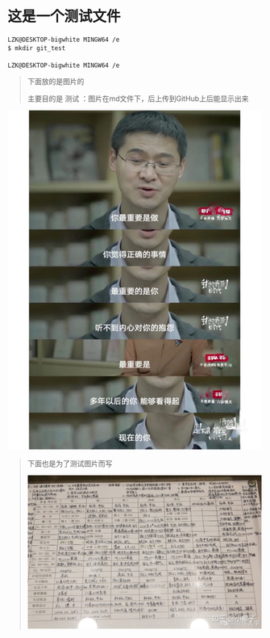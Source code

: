 # 这是一个测试文件

~~~sh
LZK@DESKTOP-bigwhite MINGW64 /e
$ mkdir git_test

LZK@DESKTOP-bigwhite MINGW64 /e

~~~

> 下面放的是图片的
>
> 主要目的是 测试 ：图片在md文件下，后上传到GitHub上后能显示出来

![test](https://raw.githubusercontent.com/lzkhahahh/test_use/master/img/test.jpg)

> 下面也是为了测试图片而写
>
> ![清华学生时间规划表](https://github.com/lzkhahahh/test_use/blob/master/img/%E6%B8%85%E5%8D%8E%E5%AD%A6%E7%94%9F%E6%97%B6%E9%97%B4%E8%A7%84%E5%88%92%E8%A1%A8.jpg)



